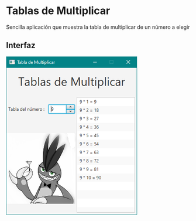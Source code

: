 # Tablas de Multiplicar
 Sencilla aplicación que muestra la tabla de multiplicar de un número a elegir

## Interfaz

![MYN](https://github.com/Adrian1998-java/Tabla-de-multiplicar/blob/7957a9ac345ede75e2ea2d77b657b873052e1d8f/src/main/resources/images/MYN.png)